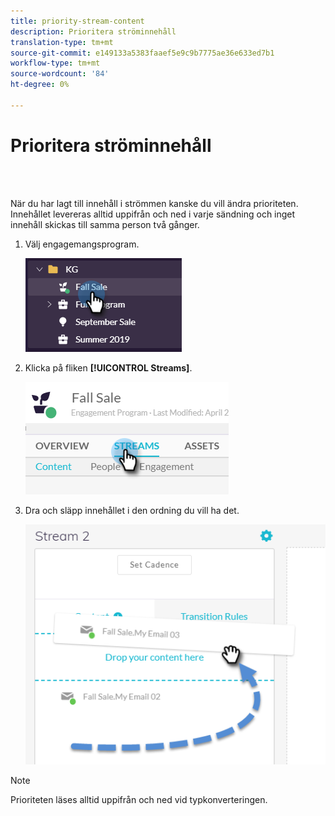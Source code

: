 ```yaml
---
title: priority-stream-content
description: Prioritera ströminnehåll
translation-type: tm+mt
source-git-commit: e149133a5383faaef5e9c9b7775ae36e633ed7b1
workflow-type: tm+mt
source-wordcount: '84'
ht-degree: 0%

---
```



# Prioritera ströminnehåll

<br> 

När du har lagt till innehåll i strömmen kanske du vill ändra prioriteten. Innehållet levereras alltid uppifrån och ned i varje sändning och inget innehåll skickas till samma person två gånger.

1. Välj engagemangsprogram.

   ![Bild ett](/help/sky/assets/engagement-programs/prioritize-stream-content/prioritize-stream-content-1.png)

1. Klicka på fliken **[!UICONTROL Streams]**.

   ![Bild två](/help/sky/assets/engagement-programs/prioritize-stream-content/prioritize-stream-content-2.png)

1. Dra och släpp innehållet i den ordning du vill ha det.

   ![Bild tre](/help/sky/assets/engagement-programs/prioritize-stream-content/prioritize-stream-content-3.png)

>[!NOTE]
>
>Prioriteten läses alltid uppifrån och ned vid typkonverteringen.
